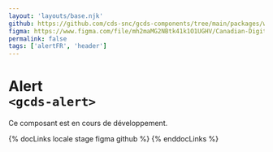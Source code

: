 ```yaml
---
layout: 'layouts/base.njk'
github: https://github.com/cds-snc/gcds-components/tree/main/packages/web/src/components/gcds-alert
figma: https://www.figma.com/file/mh2maMG2NBtk41k1O1UGHV/Canadian-Digital-Service%E2%80%A8---GC-Design-System?node-id=887%3A2278&t=ciEmm7GYyGAY73zZ-0
permalink: false
tags: ['alertFR', 'header']
---
```


# Alert <br>`<gcds-alert>`

Ce composant est en cours de développement.

{% docLinks locale stage figma github %}
{% enddocLinks %}

<br/>
